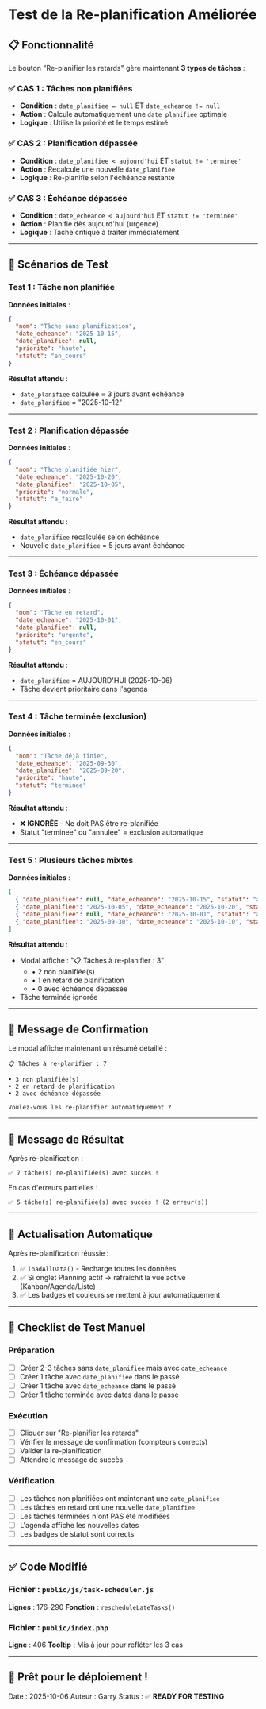 # Test de la Re-planification Améliorée

## 📋 Fonctionnalité
Le bouton "Re-planifier les retards" gère maintenant **3 types de tâches** :

### ✅ CAS 1 : Tâches non planifiées
- **Condition** : `date_planifiee = null` ET `date_echeance != null`
- **Action** : Calcule automatiquement une `date_planifiee` optimale
- **Logique** : Utilise la priorité et le temps estimé

### ✅ CAS 2 : Planification dépassée
- **Condition** : `date_planifiee < aujourd'hui` ET `statut != 'terminee'`
- **Action** : Recalcule une nouvelle `date_planifiee`
- **Logique** : Re-planifie selon l'échéance restante

### ✅ CAS 3 : Échéance dépassée
- **Condition** : `date_echeance < aujourd'hui` ET `statut != 'terminee'`
- **Action** : Planifie dès aujourd'hui (urgence)
- **Logique** : Tâche critique à traiter immédiatement

---

## 🧪 Scénarios de Test

### Test 1 : Tâche non planifiée
**Données initiales** :
```json
{
  "nom": "Tâche sans planification",
  "date_echeance": "2025-10-15",
  "date_planifiee": null,
  "priorite": "haute",
  "statut": "en_cours"
}
```

**Résultat attendu** :
- `date_planifiee` calculée = 3 jours avant échéance
- `date_planifiee` = "2025-10-12"

---

### Test 2 : Planification dépassée
**Données initiales** :
```json
{
  "nom": "Tâche planifiée hier",
  "date_echeance": "2025-10-20",
  "date_planifiee": "2025-10-05",
  "priorite": "normale",
  "statut": "a_faire"
}
```

**Résultat attendu** :
- `date_planifiee` recalculée selon échéance
- Nouvelle `date_planifiee` = 5 jours avant échéance

---

### Test 3 : Échéance dépassée
**Données initiales** :
```json
{
  "nom": "Tâche en retard",
  "date_echeance": "2025-10-01",
  "date_planifiee": null,
  "priorite": "urgente",
  "statut": "en_cours"
}
```

**Résultat attendu** :
- `date_planifiee` = AUJOURD'HUI (2025-10-06)
- Tâche devient prioritaire dans l'agenda

---

### Test 4 : Tâche terminée (exclusion)
**Données initiales** :
```json
{
  "nom": "Tâche déjà finie",
  "date_echeance": "2025-09-30",
  "date_planifiee": "2025-09-20",
  "priorite": "haute",
  "statut": "terminee"
}
```

**Résultat attendu** :
- ❌ **IGNORÉE** - Ne doit PAS être re-planifiée
- Statut "terminee" ou "annulee" = exclusion automatique

---

### Test 5 : Plusieurs tâches mixtes
**Données initiales** :
```json
[
  { "date_planifiee": null, "date_echeance": "2025-10-15", "statut": "a_faire" },
  { "date_planifiee": "2025-10-05", "date_echeance": "2025-10-20", "statut": "en_cours" },
  { "date_planifiee": null, "date_echeance": "2025-10-01", "statut": "a_faire" },
  { "date_planifiee": "2025-09-30", "date_echeance": "2025-10-10", "statut": "terminee" }
]
```

**Résultat attendu** :
- Modal affiche : "📋 Tâches à re-planifier : 3"
  - • 2 non planifiée(s)
  - • 1 en retard de planification
  - • 0 avec échéance dépassée
- Tâche terminée ignorée

---

## 🎯 Message de Confirmation

Le modal affiche maintenant un résumé détaillé :

```
📋 Tâches à re-planifier : 7

• 3 non planifiée(s)
• 2 en retard de planification
• 2 avec échéance dépassée

Voulez-vous les re-planifier automatiquement ?
```

---

## 🎨 Message de Résultat

Après re-planification :

```
✅ 7 tâche(s) re-planifiée(s) avec succès !
```

En cas d'erreurs partielles :

```
✅ 5 tâche(s) re-planifiée(s) avec succès ! (2 erreur(s))
```

---

## 🔄 Actualisation Automatique

Après re-planification réussie :
1. ✅ `loadAllData()` - Recharge toutes les données
2. ✅ Si onglet Planning actif → rafraîchit la vue active (Kanban/Agenda/Liste)
3. ✅ Les badges et couleurs se mettent à jour automatiquement

---

## 📝 Checklist de Test Manuel

### Préparation
- [ ] Créer 2-3 tâches sans `date_planifiee` mais avec `date_echeance`
- [ ] Créer 1 tâche avec `date_planifiee` dans le passé
- [ ] Créer 1 tâche avec `date_echeance` dans le passé
- [ ] Créer 1 tâche terminée avec dates dans le passé

### Exécution
- [ ] Cliquer sur "Re-planifier les retards"
- [ ] Vérifier le message de confirmation (compteurs corrects)
- [ ] Valider la re-planification
- [ ] Attendre le message de succès

### Vérification
- [ ] Les tâches non planifiées ont maintenant une `date_planifiee`
- [ ] Les tâches en retard ont une nouvelle `date_planifiee`
- [ ] Les tâches terminées n'ont PAS été modifiées
- [ ] L'agenda affiche les nouvelles dates
- [ ] Les badges de statut sont corrects

---

## ✅ Code Modifié

### Fichier : `public/js/task-scheduler.js`
**Lignes** : 176-290
**Fonction** : `rescheduleLateTasks()`

### Fichier : `public/index.php`
**Ligne** : 406
**Tooltip** : Mis à jour pour refléter les 3 cas

---

## 🚀 Prêt pour le déploiement !

Date : 2025-10-06
Auteur : Garry
Status : ✅ **READY FOR TESTING**

